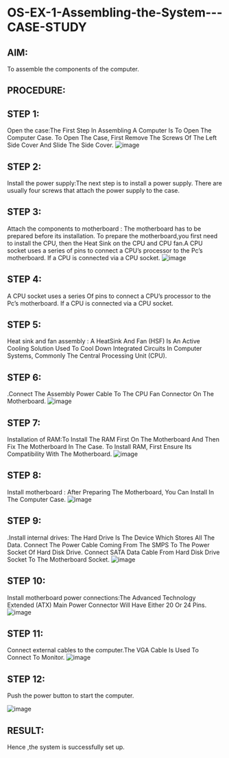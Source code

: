 # OS-EX-1-Assembling-the-System---CASE-STUDY

## AIM:
To assemble the components of the computer.

## PROCEDURE:
## STEP 1:

Open the case:The First Step In Assembling A Computer Is To Open The Computer Case. To Open The Case, First Remove The Screws Of The Left Side Cover And Slide The Side Cover.
![image](https://github.com/Kishore2o/OS-EX-1-Assembling-the-System---CASE-STUDY/assets/118679883/81336e7a-01cb-4229-814e-18c3f82ede11)

## STEP 2:

Install the power supply:The next step is to install a power supply. There are usually four screws that attach the power supply to the case.

## STEP 3:

Attach the components to motherboard : The motherboard has to be prepared before its installation. To prepare the motherboard,you first need to install the CPU, then the Heat Sink on the CPU and CPU fan.A CPU socket uses a series of pins to connect a CPU’s processor to the Pc’s motherboard. If a CPU is connected via a CPU socket.
![image](https://github.com/Kishore2o/OS-EX-1-Assembling-the-System---CASE-STUDY/assets/118679883/5103a0a6-6d20-4903-8535-43f3d7c271ad)

## STEP 4:

A CPU socket uses a series Of pins to connect a CPU’s processor to the Pc’s motherboard. If a CPU is connected via a CPU socket.


## STEP 5:

Heat sink and fan assembly : A HeatSink And Fan (HSF) Is An Active Cooling Solution Used To Cool Down Integrated Circuits In Computer Systems, Commonly The Central Processing Unit (CPU).

## STEP 6:

.Connect The Assembly Power Cable To The CPU Fan Connector On The Motherboard.
![image](https://github.com/Kishore2o/OS-EX-1-Assembling-the-System---CASE-STUDY/assets/118679883/6c498575-017f-49eb-8bee-8a5637a7a290)

## STEP 7:

Installation of RAM:To Install The RAM First On The Motherboard And Then Fix The Motherboard In The Case. To Install RAM, First Ensure Its Compatibility With The Motherboard.
![image](https://github.com/Kishore2o/OS-EX-1-Assembling-the-System---CASE-STUDY/assets/118679883/a2ce0a96-62ae-4b6c-9add-f4fd43341dc3)

## STEP 8:

Install motherboard : After Preparing The Motherboard, You Can Install In The Computer Case.
![image](https://github.com/Kishore2o/OS-EX-1-Assembling-the-System---CASE-STUDY/assets/118679883/9814f9ad-afa2-4e27-b9f2-9bc8865028d6)

## STEP 9:

.Install internal drives: The Hard Drive Is The Device Which Stores All The Data. Connect The Power Cable Coming From The SMPS To The Power Socket Of Hard Disk Drive. Connect SATA Data Cable From Hard Disk Drive Socket To The Motherboard Socket.
![image](https://github.com/Kishore2o/OS-EX-1-Assembling-the-System---CASE-STUDY/assets/118679883/07c09d5a-bdf4-4f0d-9054-b845d376970b)

## STEP 10:

Install motherboard power connections:The Advanced Technology Extended (ATX) Main Power Connector Will Have Either 20 Or 24 Pins.
![image](https://github.com/Kishore2o/OS-EX-1-Assembling-the-System---CASE-STUDY/assets/118679883/cbed8d43-22af-4820-9286-3dc9d66e3b93)

## STEP 11:

Connect external cables to the computer.The VGA Cable Is Used To Connect To Monitor.
![image](https://github.com/Kishore2o/OS-EX-1-Assembling-the-System---CASE-STUDY/assets/118679883/77bd5d75-e17c-4f25-8753-044bdfcb43d7)

## STEP 12:

Push the power button to start the computer.

![image](https://github.com/Kishore2o/OS-EX-1-Assembling-the-System---CASE-STUDY/assets/118679883/4ca4065c-4c7b-4da6-a127-b2107e6d50e9)

## RESULT:
Hence ,the system is successfully set up.
